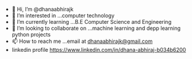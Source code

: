 - 👋 Hi, I’m @dhanaabhirajk
- 👀 I’m interested in ...computer technology
- 🌱 I’m currently learning ...B.E Computer Science and Engineering
- 💞️ I’m looking to collaborate on ...machine learning and depp learning python projects
- 📫 How to reach me ...email at dhanaabhirajk@gmail.com
- linkedin profile https://www.linkedin.com/in/dhana-abhiraj-b034b6200
<!---
dhanaabhirajk/dhanaabhirajk is a ✨ special ✨ repository because its `README.md` (this file) appears on your GitHub profile.
You can click the Preview link to take a look at your changes.
--->
